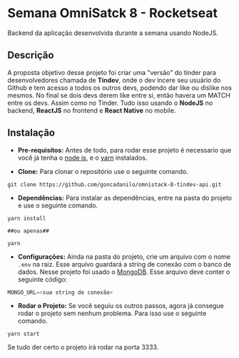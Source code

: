# Semana OmniSatck 8 - Rocketseat
Backend da aplicação desenvolvida durante a semana usando NodeJS.

Descrição
-----

A proposta objetivo desse projeto foi criar uma "versão" do tinder para desenvolvedores chamada de **Tindev**, onde o dev incere seu usuário do Github e tem acesso a todos os outros devs, podendo dar like ou dislike nos mesmos. No final se dois devs derem like entre si, então havera um MATCH entre os devs. Assim como no Tinder. Tudo isso usando o **NodeJS** no backend, **ReactJS** no frontend e **React Native** no mobile.

Instalação
-----

* **Pre-requisitos:** Antes de todo, para rodar esse projeto é necessario que você já tenha o [node js](https://nodejs.org/en/), e o [yarn](https://yarnpkg.com/pt-BR/) instalados.

* **Clone:** Para clonar o repositório use o seguinte comando.
```
git clone https://github.com/goncadanilo/omnistack-8-tindev-api.git
```

* **Dependências:** Para instalar as dependências, entre na pasta do projeto e use o seguinte comando.
```
yarn install

##ou apenas##

yarn
```

* **Configurações:** Ainda na pasta do projeto, crie um arquivo com o nome `.env` na raiz. Esse arquivo guardará a string de conexão com o banco de dados. Nesse projeto foi usado o [MongoDB](https://www.mongodb.com/`). Esse arquivo deve conter o seguinte código:
```javascript
MONGO_URL=<sua string de conexão>
```
* **Rodar o Projeto:** Se você seguiu os outros passos, agora já consegue rodar o projeto sem nenhum problema. Para isso use o seguinte comando.
```
yarn start
```

Se tudo der certo o projeto irá rodar na porta 3333.
